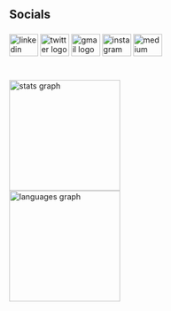 <h2 align="left">Socials</h2>

###



<div align="left">
  <img src="https://raw.githubusercontent.com/maurodesouza/profile-readme-generator/master/src/assets/icons/social/linkedin/default.svg" width="52" height="40" alt="linkedin logo"  />
  <img src="https://raw.githubusercontent.com/maurodesouza/profile-readme-generator/master/src/assets/icons/social/twitter/default.svg" width="52" height="40" alt="twitter logo"  />
  <img src="https://raw.githubusercontent.com/maurodesouza/profile-readme-generator/master/src/assets/icons/social/gmail/default.svg" width="52" height="40" alt="gmail logo"  />
  <img src="https://raw.githubusercontent.com/maurodesouza/profile-readme-generator/master/src/assets/icons/social/instagram/default.svg" width="52" height="40" alt="instagram logo"  />
  <img src="https://raw.githubusercontent.com/maurodesouza/profile-readme-generator/master/src/assets/icons/social/medium/default.svg" width="52" height="40" alt="medium logo"  />
</div>

###
<br clear="both">

<div align="left">
  <img src="https://github-readme-stats.vercel.app/api?username=Somanshu-Mahajan&hide_title=false&hide_rank=false&show_icons=true&include_all_commits=true&count_private=true&disable_animations=false&theme=dracula&locale=en&hide_border=false&order=1" height="200" alt="stats graph"  /><br>
  <img src="https://github-readme-stats.vercel.app/api/top-langs?username=Somanshu-Mahajan&locale=en&hide_title=false&layout=compact&card_width=320&langs_count=10&theme=dracula&hide_border=false&order=2" height="200" alt="languages graph"  />
</div>

###
